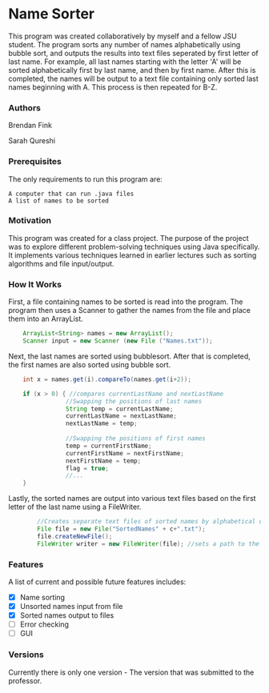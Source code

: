 # Name Sorter

This program was created collaboratively by myself and a fellow JSU student. The program sorts any number of names alphabetically using bubble sort, and outputs the results into text files seperated by first letter of last name. For example, all last names starting with the letter 'A' will be sorted alphabetically first by last name, and then by first name. After this is completed, the names will be output to a text file containing only sorted last names beginning with A. This process is then repeated for B-Z.

### Authors

Brendan Fink

Sarah Qureshi

### Prerequisites

The only requirements to run this program are:

	A computer that can run .java files
	A list of names to be sorted

### Motivation

This program was created for a class project. The purpose of the project was to explore different problem-solving techniques using Java specifically. It implements various techniques learned in earlier lectures such as sorting algorithms and file input/output.

### How It Works

First, a file containing names to be sorted is read into the program. The program then uses a Scanner to gather the names from the file and place them into an ArrayList.

```java
	ArrayList<String> names = new ArrayList();
	Scanner input = new Scanner (new File ("Names.txt"));
```

Next, the last names are sorted using bubblesort. After that is completed, the first names are also sorted using bubble sort.

```java
	int x = names.get(i).compareTo(names.get(i+2));

	if (x > 0) { //compares currentLastName and nextLastName
				//Swapping the positions of last names
				String temp = currentLastName;
				currentLastName = nextLastName; 
				nextLastName = temp;
				
				//Swapping the positions of first names
				temp = currentFirstName;
				currentFirstName = nextFirstName;
				nextFirstName = temp;
				flag = true;
				//...
	}
```

Lastly, the sorted names are output into various text files based on the first letter of the last name using a FileWriter.

```java
		//Creates separate text files of sorted names by alphabetical order
		File file = new File("SortedNames" + c+".txt"); 
		file.createNewFile();
		FileWriter writer = new FileWriter(file); //sets a path to the new sorted file
```

### Features

A list of current and possible future features includes:

- [x] Name sorting
- [x] Unsorted names input from file
- [x] Sorted names output to files
- [ ] Error checking
- [ ] GUI

### Versions

Currently there is only one version - The version that was submitted to the professor.